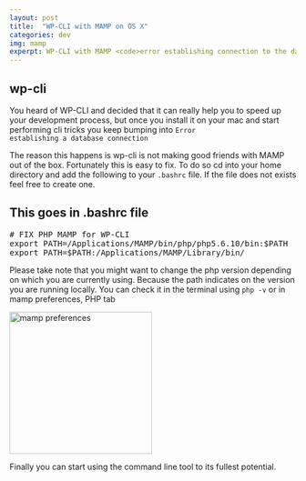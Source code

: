 ```yaml
---
layout: post
title:  "WP-CLI with MAMP on OS X"
categories: dev
img: mamp
experpt: WP-CLI with MAMP <code>error establishing connection to the database fix</code>
---
```


## wp-cli
You heard of WP-CLI and decided that it can really help you to speed up your development process, but once you install it on your mac and start performing cli tricks you keep bumping into <code>Error establishing a database connection</code>

The reason this happens is wp-cli is not making good friends with MAMP out of the box. Fortunately this is easy to fix. To do so cd into your home directory and add the following to your <code>.bashrc</code> file. If the file does not exists feel free to create one.

## This goes in .bashrc file

<pre># FIX PHP MAMP for WP-CLI
export PATH=/Applications/MAMP/bin/php/php5.6.10/bin:$PATH
export PATH=$PATH:/Applications/MAMP/Library/bin/</pre>
Please take note that you might want to change the php version depending on which you are currently using. Because the path indicates on the version you are running locally. You can check it in the terminal using <code>php -v</code> or in mamp preferences, PHP tab

<img class="aligncenter size-medium wp-image-39" src="http://localhost/wp-content/uploads/2016/05/Screen-Shot-2016-05-29-at-09.39.31.png" alt="mamp preferences" height="250" />

Finally you can start using the command line tool to its fullest potential.
